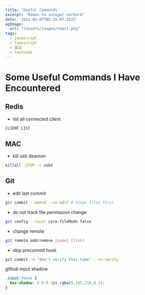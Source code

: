 ```yaml
---
title: 'Useful Commands'
excerpt: 'Roman to integer verhard'
date: '2022-02-07T05:35:07.322Z'
ogImage:
  url: "/assets/images/react.png"
tags:
  - javascript
  - typescript
  - 面试
  - leetcode
---
```


# Some Useful Commands I Have Encountered


## Redis

- list all connected client

```sh
CLIENT LIST
```

## MAC

- kill usb deamon

```sh
killall -STOP -c usbd
```

## Git

- edit last commit 

```sh
git commit --amend --no-edit # stage files first
```

- do not track file permission change

```sh
git config --local core.fileMode false
```

- change remote

```sh
git remote add/remove [name] [link]
```

- skip precommit hook 

```sh
git commit -m "don't verify this time" --no-verify
```

github input shadow
```css
.input:focus {
  box-shadow: 0 0 0 3px rgba(9,105,218,0.3);
}
```